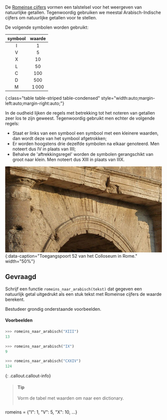 De <a href="https://nl.wikipedia.org/wiki/Romeinse_cijfers" target="_blank">Romeinse cijfers</a> vormen een talstelsel voor het weergeven van natuurlijke getallen. Tegenwoordig gebruiken we meestal Arabisch-Indische cijfers om natuurlijke getallen voor te stellen.

De volgende symbolen worden gebruikt:

| symbool   | waarde    | 
|:---------:|:---------:|
| I         | 1         |
| V         | 5         |
| X         | 10        |
| L         | 50        |
| C         | 100       |
| D         | 500       |
| M         | 1 000      |
{:class="table table-striped table-condensed" style="width:auto;margin-left:auto;margin-right:auto;"}

In de oudheid lijken de regels met betrekking tot het noteren van getallen zeer los te zijn geweest. Tegenwoordig gebruikt men echter de volgende regels:

- Staat er links van een symbool een symbool met een kleinere waarden, dan wordt deze van het symbool afgetrokken;
- Er worden hoogstens drie dezelfde symbolen na elkaar genoteerd. Men noteert dus IV in plaats van IIII;
- Behalve de 'aftrekkingsregel' worden de symbolen gerangschikt van groot naar klein. Men noteert dus XIII in plaats van IIIX.

![Toegangspoort 52 van het Colloseum in Rome.](media/colloseum.jpg "Toegangspoort 52 van het Colloseum in Rome."){:data-caption="Toegangspoort 52 van het Colloseum in Rome." width="50%"}

## Gevraagd
Schrijf een functie `romeins_naar_arabisch(tekst)` dat gegeven een natuurlijk getal uitgedrukt als een stuk tekst met Romeinse cijfers de waarde berekent.

Bestudeer grondig onderstaande voorbeelden.

#### Voorbeelden

```python
>>> romeins_naar_arabisch("XIII")
13
```

```python
>>> romeins_naar_arabisch("IX")
9
```

```python
>>> romeins_naar_arabisch("CXXIV")
124
```

{: .callout.callout-info}
>#### Tip
> Vorm de tabel met waarden om naar een dictionary.
> ```python
romeins = {"I": 1, "V": 5, "X": 10, ...}
```
